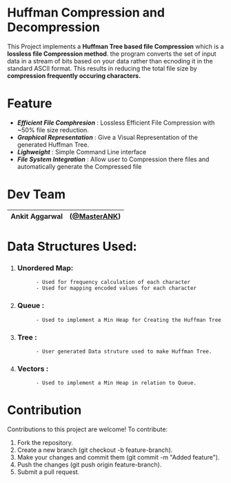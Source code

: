 # Huffman Compression and Decompression
This Project implements a **Huffman Tree based file Compression** which is a **lossless file Compression method**. the program converts the set of input data in a stream of bits based on your data rather than ecnoding it in the standard ASCII format. This results in reducing the total file size by **compression frequently occuring characters.**

# Feature
- _**Efficient File Comphresion**_ : Lossless Efficient File Compression with ~50% file size reduction.
- _**Graphical Representation**_ : Give a Visual Representation of the generated Huffman Tree.
- _**Lighweight**_ : Simple Command Line interface
- _**File System Integration**_ : Allow user to Compression there files and automatically generate the Compressed file

# Dev Team
| Ankit Aggarwal | ([@MasterANK](https://github.com/MasterANK)) |
|-|-|

# Data Structures Used:
1. ### Unordered Map:
             - Used for frequency calculation of each character
             - Used for mapping encoded values for each character
2. ### Queue :
             - Used to implement a Min Heap for Creating the Huffman Tree
3. ### Tree :
             - User generated Data struture used to make Huffman Tree.
4. ### Vectors :
             - Used to implement a Min Heap in relation to Queue.

# Contribution 
Contributions to this project are welcome! To contribute:
1. Fork the repository.
2. Create a new branch (git checkout -b feature-branch).
3. Make your changes and commit them (git commit -m "Added feature").
4. Push the changes (git push origin feature-branch).
5. Submit a pull request.
